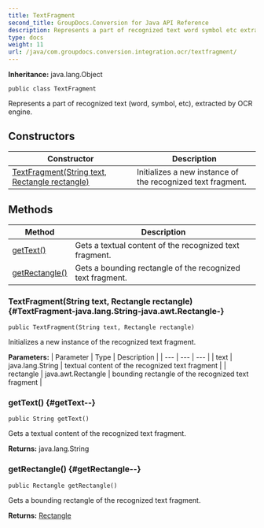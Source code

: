 ```yaml
---
title: TextFragment
second_title: GroupDocs.Conversion for Java API Reference
description: Represents a part of recognized text word symbol etc extracted by OCR engine.
type: docs
weight: 11
url: /java/com.groupdocs.conversion.integration.ocr/textfragment/
---
```

**Inheritance:**
java.lang.Object
```
public class TextFragment
```

Represents a part of recognized text (word, symbol, etc), extracted by OCR engine.
## Constructors

| Constructor | Description |
| --- | --- |
| [TextFragment(String text, Rectangle rectangle)](#TextFragment-java.lang.String-java.awt.Rectangle-) | Initializes a new instance of the recognized text fragment. |
## Methods

| Method | Description |
| --- | --- |
| [getText()](#getText--) | Gets a textual content of the recognized text fragment. |
| [getRectangle()](#getRectangle--) | Gets a bounding rectangle of the recognized text fragment. |
### TextFragment(String text, Rectangle rectangle) {#TextFragment-java.lang.String-java.awt.Rectangle-}
```
public TextFragment(String text, Rectangle rectangle)
```


Initializes a new instance of the recognized text fragment.

**Parameters:**
| Parameter | Type | Description |
| --- | --- | --- |
| text | java.lang.String | textual content of the recognized text fragment |
| rectangle | java.awt.Rectangle | bounding rectangle of the recognized text fragment |

### getText() {#getText--}
```
public String getText()
```


Gets a textual content of the recognized text fragment.

**Returns:**
java.lang.String
### getRectangle() {#getRectangle--}
```
public Rectangle getRectangle()
```


Gets a bounding rectangle of the recognized text fragment.

**Returns:**
[Rectangle](../../java.awt/rectangle)
